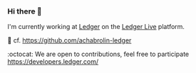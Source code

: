 ### Hi there 👋

I'm currently working at [Ledger](https://www.ledger.com/) on the [Ledger Live](https://www.ledger.com/ledger-live) platform.

🔗 cf. https://github.com/achabrolin-ledger

:octocat: We are open to contributions, feel free to participate https://developers.ledger.com/
